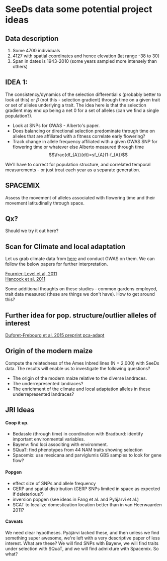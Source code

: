 # SeeDs data some potential project ideas

## Data description

1. Some 4700 individuals
2. 4127 with spatial coordinates and hence elevation (lat range -38 to 30)
3. Span in dates is 1943-2010 (some years sampled more intensely than others)


## IDEA 1: 
The consistency/dynamics of the selection differential $s$ (probably better to look at this) or $\beta$ (not this - selection gradient) through time on a given trait or set of alleles underlying a trait.
The idea here is that the selection gradient may end up being a net 0 for a set of alleles (can we find a single population?). 

- Look at SNPs for GWAS - Alberto's paper.
- Does balancing or directional selection predominate through time on alleles that are affiliated with a fitness correlate early flowering?
- Track change in allele frequency affiliated with a given GWAS SNP for flowering time or whatever else Alberto measured through time $$\frac{df_{A}}{dt}=sf_{A}(1-f_{A})$$

We'll have to correct for population structure, and correlated temporal measurements - or just treat each year as a separate generation.

## SPACEMIX
Assess the movement of alleles associated with flowering time and their movement latitudinally through space. 

## Qx?
Should we try it out here? 


## Scan for Climate and local adaptation

Let us grab climate data from [here](http://www.worldclim.org/current) and conduct GWAS on them. We can follow the below papers for further interpretation.

[Fournier-Level et al, 2011](http://www.ncbi.nlm.nih.gov/pubmed/21980109)  
[Hancock  et al, 2011](http://www.ncbi.nlm.nih.gov/pubmed/21980108)

Some additional thoughts on these studies - common gardens employed, trait data measured (these are things we don't have). How to get around this?

## Further idea for pop. structure/outlier alleles of interest
[Duforet-Frebourg et al. 2015 preprint pca-adapt](http://arxiv.org/abs/1504.04543)

## Origin of the modern maize

Compute the relatedness of the Ames Inbred lines (N = 2,000) with SeeDs data. The results will enable us to investigate the following questions?

- The origin of the modern maize relative to the diverse landraces.
- The underrepresented landraces?
- The enrichment of the climate and local adaptation alleles in these underrepresented landraces?

## JRI Ideas

#### Coop it up.

* Bedassle (through time) in coordination with Bradburd: identify important environmental variables.  
* Bayenv: find loci associting with environment.  
* SQuaT: find phenotypes from 44 NAM traits showing selection  
* Spacemix: use mexicana and parviglumis GBS samples to look for gene flow?

#### Popgen

* effect size of SNPs and allele frequency  
* GERP and spatial distribution (GERP SNPs limited in space as expected if deleterious?)
* inversion popgen (see ideas in Fang et al. and Pyäjärvi et al.)
* SCAT to localize domestication location better than in van Heerwaarden 2011?

#### Caveats

We need clear hypotheses.  Pyäjärvi lacked these, and then unless we find something super awesome, we're left with a very descriptive paper of less interest. What are these? We will find SNPs with Bayenv, we will find traits under selection with SQuaT, and we will find admixture with Spacemix.  So what? 

